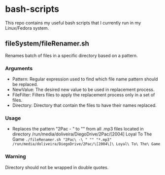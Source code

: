 # bash-scripts
This repo contains my useful bash scripts that I currently run in my Linux/Fedora system.

## fileSystem/fileRenamer.sh
Renames batch of files in a specific directory based on a pattern.

### Arguments

 - Pattern: Regular expression used to find which file name pattern should be replaced.
 - NewValue: The desired new value to be used in replacement process.
 - FileFilter: Filters files to apply the replacement process only in a set of files.
 - Directory: Directory that contain the files to have their names replaced.

### Usage

- Replaces the pattern "2Pac - " to "" from all .mp3 files located in directory /run/media/doliveira/DiegoDrive/2Pac/[2004] Loyal To The Game
`./fileRenamer.sh "2Pac\ -\ " "" "*.mp3" /run/media/doliveira/DiegoDrive/2Pac/\[2004\]\ Loyal\ To\ The\ Game`

### Warning
Directory should not be wrapped in double quotes.